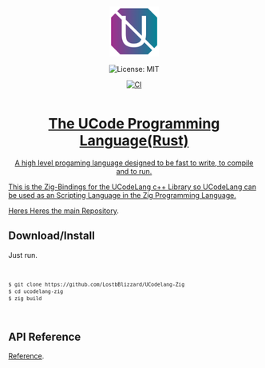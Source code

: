 
<div align="center" style="display:grid;place-items:center;">
<p>
    <a target="_blank"><img width="100" src="Logo.png" alt="Logo"></a>
</p>
<img src="https://img.shields.io/badge/License-MIT-blue.svg" alt="License: MIT">

[![CI](https://github.com/LostbBlizzard/UCodeLang/actions/workflows/main.yml/badge.svg?branch=master)](https://github.com/LostbBlizzard/UCodeLang/actions/workflows/main.yml)
<a href="[https:https://github.com/LostbBlizzard/UCodeLang/actions](https://github.com/LostbBlizzard/UCodeLang/actions)">

# The UCode Programming Language(Rust)

A high level progaming language designed to be fast to write, to compile and to run.

<div align=left>
This is the Zig-Bindings for the UCodeLang c++ Library so UCodeLang can be used as an Scripting Language in the Zig Programming Language.

Heres Heres the main [Repository](https://github.com/LostbBlizzard/UCodeLang/tree/master).

## Download/Install

Just run.
<code>
    
    $ git clone https://github.com/LostbBlizzard/UCodelang-Zig
    $ cd ucodelang-zig
    $ zig build 

</code>

## API Reference
 
[Reference](https://github.com/LostbBlizzard/UCodeLang/blob/master/UCodeDocumentation/src/ForImplementers/Project.md).

